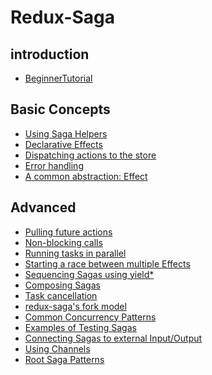 # Redux-Saga

## introduction
- [BeginnerTutorial](https://github.com/Cinux-Chosan/redux-saga/blob/master/docs/introduction/BeginnerTutorial.zh_cn.md)

## Basic Concepts
- [Using Saga Helpers](https://github.com/Cinux-Chosan/redux-saga/blob/master/docs/basics/UsingSagaHelpers.zh_cn.md)
- [Declarative Effects](https://github.com/Cinux-Chosan/redux-saga/blob/master/docs/basics/DeclarativeEffects.zh_cn.md)
- [Dispatching actions to the store](https://github.com/Cinux-Chosan/redux-saga/blob/master/docs/basics/DispatchingActions.md)
- [Error handling](https://github.com/Cinux-Chosan/redux-saga/blob/master/docs/basics/ErrorHandling.md)
- [A common abstraction: Effect](https://github.com/Cinux-Chosan/redux-saga/blob/master/docs/basics/Effect.md)

## Advanced
- [Pulling future actions](https://github.com/Cinux-Chosan/redux-saga/blob/master/docs/advanced/FutureActions.zh_cn.md)
- [Non-blocking calls](https://github.com/Cinux-Chosan/redux-saga/blob/master/docs/advanced/NonBlockingCalls.zh_cn.md)
- [Running tasks in parallel](https://github.com/Cinux-Chosan/redux-saga/blob/master/docs/advanced/RunningTasksInParallel.zh_cn.md)
- [Starting a race between multiple Effects](https://github.com/Cinux-Chosan/redux-saga/blob/master/docs/advanced/RacingEffects.zh_cn.md)
- [Sequencing Sagas using yield*](https://github.com/Cinux-Chosan/redux-saga/blob/master/docs/advanced/SequencingSagas.zh_cn.md)
- [Composing Sagas](https://github.com/Cinux-Chosan/redux-saga/blob/master/docs/advanced/ComposingSagas.zh_cn.md)
- [Task cancellation](https://github.com/Cinux-Chosan/redux-saga/blob/master/docs/advanced/TaskCancellation.zh_cn.md)
- [redux-saga's fork model](https://github.com/Cinux-Chosan/redux-saga/blob/master/docs/advanced/ForkModel.zh_cn.md)
- [Common Concurrency Patterns](https://github.com/Cinux-Chosan/redux-saga/blob/master/docs/advanced/Concurrency.zh_cn.md)
- [Examples of Testing Sagas]()
- [Connecting Sagas to external Input/Output]()
- [Using Channels]()
- [Root Saga Patterns](https://github.com/Cinux-Chosan/redux-saga/blob/master/docs/advanced/RootSaga.zh_cn.md)